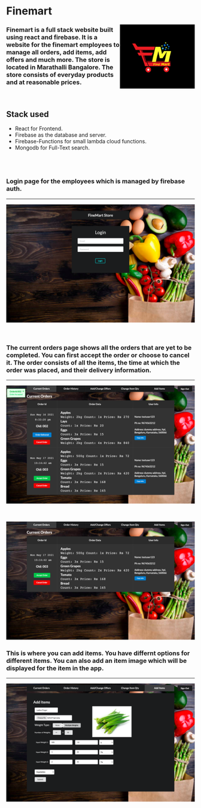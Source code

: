 # Finemart

<img src="images/logo.jpg" align="right"
     alt="Logo" width="200">


### Finemart is a full stack website built using react and firebase. It is a website for the finemart employees to manage all orders, add items, add offers and much more. The store is located in Marathalli Bangalore. The store consists of everyday products and at reasonable prices.
<br/>

## Stack used 

* React for Frontend.
* Firebase as the database and server.
* Firebase-Functions for small lambda cloud functions.
* Mongodb for Full-Text search.

<br/>
<br/>

### Login page for the employees which is managed by firebase auth. 
---
<img src="images/login.png" 
     alt="Logo" >

<br/>

### The current orders page shows all the orders that are yet to be completed. You can first accept the order or choose to cancel it. The order consists of all the items, the time at which the order was placed, and their delivery information.
---
<img src="images/orders1.png" 
     alt="Logo" > 

<br/>

<img src="images/orders2.png" 
     alt="Logo" >
<br/>

### This is where you can add items. You have differnt options for different items. You can also add an item image which will be displayed for the item in the app.
---
<img src="images/items.png" 
     alt="Logo" > 

<br/>


